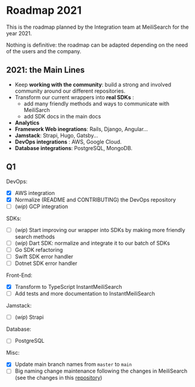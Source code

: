 # Roadmap 2021

This is the roadmap planned by the Integration team at MeiliSearch for the year 2021.

Nothing is definitive: the roadmap can be adapted depending on the need of the users and the company.

## 2021: the Main Lines

- Keep **working with the community**: build a strong and involved community around our different repositories.
- Transform our current wrappers into **real SDKs** :
    - add many friendly methods and ways to communicate with MeiliSarch
    - add SDK docs in the main docs
- **Analytics**
- **Framework Web inegrations**: Rails, Django, Angular...
- **Jamstack**: Strapi, Hugo, Gatsby...
- **DevOps integrations** : AWS, Google Cloud.
- **Database integrations**: PostgreSQL, MongoDB.

## Q1

DevOps:
- [X] AWS integration
- [X] Normalize (README and CONTRIBUTING) the DevOps repository
- [ ] (_wip_) GCP integration

SDKs:
- [ ] (_wip_) Start improving our wrapper into SDKs by making more friendly search methods
- [ ] (_wip_) Dart SDK: normalize and integrate it to our batch of SDKs
- [ ] Go SDK refactoring
- [ ] Swift SDK error handler
- [ ] Dotnet SDK error handler

Front-End:
- [X] Transform to TypeScript InstantMeiliSearch
- [ ] Add tests and more documentation to InstantMeiliSearch

Jamstack:
- [ ] (_wip_) Strapi

Database:
- [ ] PostgreSQL

Misc:
- [X] Update main branch names from `master` to `main`
- [ ] Big naming change maintenance following the changes in MeiliSearch (see the changes in this [repository](https://github.com/meilisearch/specifications/))
